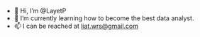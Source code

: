 - 👋 Hi, I’m @LayetP
- 🌱 I’m currently learning how to become the best data analyst.
- 📫 I can be reached at liat.wrs@gmail.com

<!---
LayetP/LayetP is a ✨ special ✨ repository because its `README.md` (this file) appears on your GitHub profile.
You can click the Preview link to take a look at your changes.
--->
